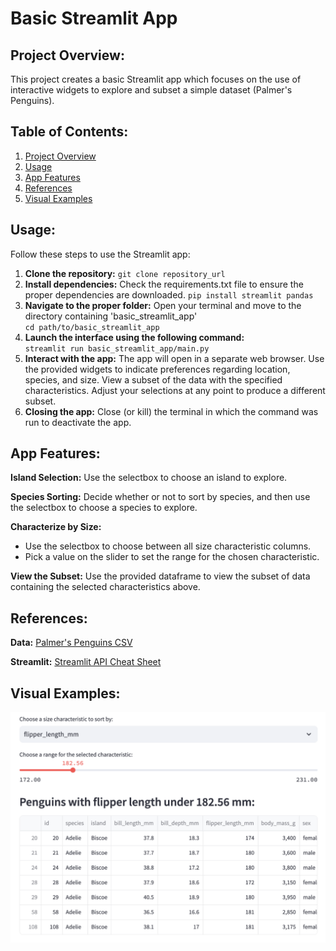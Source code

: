 # Basic Streamlit App 

## Project Overview:
This project creates a basic Streamlit app which focuses on the use of interactive widgets to explore and subset a simple dataset (Palmer's Penguins).

## Table of Contents:
1. [Project Overview](#project-overview)
2. [Usage](#usage)
3. [App Features](#app-features)
4. [References](#references)
5. [Visual Examples](#visual-examples)
   
## Usage:
Follow these steps to use the Streamlit app:
1. **Clone the repository:**
   `git clone repository_url`
2. **Install dependencies:** Check the requirements.txt file to ensure the proper dependencies are downloaded.
   `pip install streamlit pandas`
3. **Navigate to the proper folder:** Open your terminal and move to the directory containing 'basic_streamlit_app'  
   `cd path/to/basic_streamlit_app`
4. **Launch the interface using the following command:**  
   `streamlit run basic_streamlit_app/main.py`
5. **Interact with the app:** The app will open in a separate web browser. Use the provided widgets to indicate preferences regarding location, species, and size. View a subset of the data with the specified characteristics. Adjust your selections at any point to produce a different subset.
6. **Closing the app:** Close (or kill) the terminal in which the command was run to deactivate the app. 

## App Features:
**Island Selection:** Use the selectbox to choose an island to explore.

**Species Sorting:** Decide whether or not to sort by species, and then use the selectbox to choose a species to explore. 

**Characterize by Size:** 
- Use the selectbox to choose between all size characteristic columns.
- Pick a value on the slider to set the range for the chosen characteristic.

**View the Subset:** Use the provided dataframe to view the subset of data containing the selected characteristics above. 

## References:
**Data:** [Palmer's Penguins CSV](https://github.com/llatimer031/Latimer-Data-Science-Portfolio/blob/main/basic-streamlit-app/data/penguins.csv)

**Streamlit:** [Streamlit API Cheat Sheet](https://docs.streamlit.io/develop/quick-reference/cheat-sheet)

## Visual Examples:
![Final Dataframe](Images/penguins-app.png)
